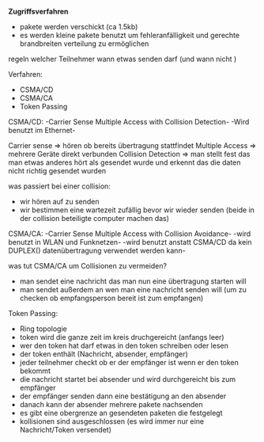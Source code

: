 **Zugriffsverfahren**

- pakete werden verschickt (ca 1.5kb)
- es werden kleine pakete benutzt um fehleranfälligkeit und gerechte brandbreiten verteilung zu ermöglichen 

regeln welcher Teilnehmer wann etwas senden darf (und wann nicht )

Verfahren:

- CSMA/CD
- CSMA/CA
- Token Passing

CSMA/CD:
-Carrier Sense Multiple Access with Collision Detection-
-Wird benutzt im Ethernet-

Carrier sense => hören ob bereits übertragung stattfindet
Multiple Access => mehrere Geräte direkt verbunden
Collision Detection => man stellt fest das man etwas anderes hört als gesendet wurde und erkennt das die daten nicht richtig gesendet wurden 

was passiert bei einer collision:
- wir hören auf zu senden 
- wir bestimmen eine wartezeit zufällig bevor wir wieder senden (beide in der collision beteiligte computer machen das)

CSMA/CA:
-Carrier Sense Multiple Access with Collision Avoidance-
-wird benutzt in WLAN und Funknetzen-
-wird benutzt anstatt CSMA/CD da kein DUPLEX() datenübertragung verwendet werden kann-

was tut CSMA/CA um Collisionen zu vermeiden?
- man sendet eine nachricht das man nun eine übertragung starten will 
- man sendet außerdem an wen man eine nachricht senden will (um zu checken ob empfangsperson bereit ist zum empfangen)

Token Passing:
- Ring topologie 
- token wird die ganze zeit im kreis druchgereicht (anfangs leer)
- wer den token hat darf etwas in den token schreiben oder lesen
- der token enthält (Nachricht, absender, empfänger)
- jeder teilnehmer checkt ob er der empfänger ist wenn er den token bekommt
- die nachricht startet bei absender und wird durchgereicht bis zum empfänger 
- der empfänger senden dann eine bestätigung an den absender 
- danach kann der absender mehrere pakete nachsenden 
- es gibt eine obergrenze an gesendeten paketen die festgelegt
- kollisionen sind ausgeschlossen (es wird immer nur eine Nachricht/Token versendet)